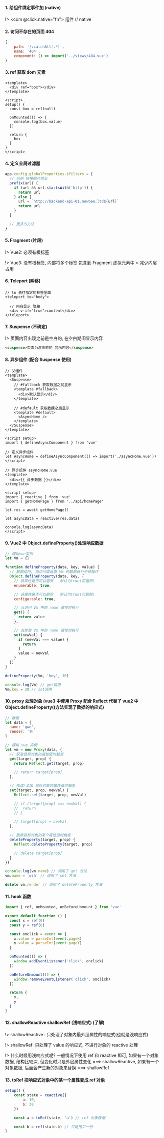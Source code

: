 #### 1. 给组件绑定事件加 (native)

!> <com @click.native="fn"> 组件 </com> // native

#### 2. 访问不存在的页面 404

```javascript
{
	path: '/:catchAll(.*)',
	name: '404',
	component: () => import('../views/404.vue')
}
```

#### 3. ref 获取 dom 元素

```vue
<template>
  <div ref="box"></div>
</template>

<script>
setup() {
  const box = ref(null)

  onMounted(() => {
    console.log(box.value)
  })

  return {
    box
  }
}
</script>
```

#### 4. 定义全局过滤器

```javascript
app.config.globalProperties.$filters = {
  // 示例 拼接图片地址
  prefix(url) {
    if (url && url.startsWith('http')) {
      return url
    } else {
      url = `http://backend-api-01.newbee.ltd${url}`
      return url
    }
  }

  // 更多的方法
}
```

#### 5. Fragment (片段)

!> Vue2: 必须有根标签

!> Vue3: 没有根标签, 内部将多个标签 包含到 Fragment 虚拟元素中 > 减少内层占用

#### 6. Teleport (瞬移)

```vue
// to 去往指定的标签里面
<teleport to="body">

  // 内容显示 隐藏
  <div v-if="true">content</div>
</teleport>
```

#### 7. Suspense (不确定)

!> 页面内容出现之前是空白的, 在空白期间显示内容

```html
<suspense>页面为渲染前的 显示内容</suspense>
```

#### 8. 异步组件 (配合 Suspense 使用)

```vue
// 父组件
<template>
  <Suspense>
    // #fallback 获取数据之前显示
    <template #fallback>
      <div>默认显示</div>
    </template>

    // #default 获取数据之后显示
    <template #default>
      <AsyncHome />
    </template>
  </Suspense>
</template>

<script setup>
import { defineAsyncComponent } from 'vue'

// 定义异步组件
let AsyncHome = defineAsyncComponent(() => import('./asyncHome.vue'))
</script>
```

```vue
// 异步组件 asyncHome.vue
<template>
  <div>{{ 异步数据 }}</div>
</template>

<script setup>
import { reactive } from 'vue'
import { getHomePage } from '../api/homePage'

let res = await getHomePage()

let asyncData = reactive(res.data)

console.log(asyncData)
</script>
```

#### 9. Vue2 中 Object.defineProperty()处理响应数据

```javascript
// 模拟vue实例
let Vm = {}

function defineProperty(data, key, value) {
  // 数据劫持, 当访问或设置 Vm 的数据进行干预操作
  Object.defineProperty(data, key, {
    // 该属性是否可以遍历   默认为true(可遍历)
    enumerable: true,

    // 该属性是否可以删除   默认为true(可删除)
    configurable: true,

    // 当访问 Vm 中的 name 属性时执行
    get() {
      return value
    },

    // 当修改 Vm 中的 name 属性时执行
    set(newVal) {
      if (newVal === value) {
        return
      }
      value = newVal
    }
  })
}

defineProperty(Vm, 'key', 10)

console.log(Vm) // get调用
Vm.key = 20 // set调用
```

#### 10. proxy 处理对象 (vue3 中使用 Proxy 配合 Reflect 代替了 vue2 中 Object.defineProperty()方法实现了数据的响应式)

```javascript
// 数据
let data = {
  name: 'qwe',
  render: '男'
}

// 模拟 vue 实例
let vm = new Proxy(data, {
  // 获取目标对象的属性值时触发
  get(target, prop) {
    return Reflect.get(target, prop)

    // return target[prop]
  },

  // 修改/添加 目标对象的属性值时触发
  set(target, prop, newVal) {
    Reflect.set(target, prop, newVal)

    // if (target[prop] === newVal) {
    // 	return
    // }

    // target[prop] = newVal
  },

  // 删除目标对象的某个属性值时触发
  deleteProperty(target, prop) {
    Reflect.deleteProperty(target, prop)

    // delete target[prop]
  }
})

console.log(vm.name) // 调用了 get 方法
vm.name = 'wzh' // 调用了 set 方法

delete vm.render // 调用了 deleteProperty 方法
```

#### 11. hook 函数

```javascript
import { ref, onMounted, onBeforeUnmount } from 'vue'

export default function () {
  const x = ref(0)
  const y = ref(0)

  const onclick = event => {
    x.value = parseInt(event.pageX)
    y.value = parseInt(event.pageY)
  }

  onMounted(() => {
    window.addEventListener('click', onclick)
  })

  onBeforeUnmount(() => {
    window.removeEventListener('click', onclick)
  })

  return {
    x,
    y
  }
}
```

#### 12. shallowReactive shallowRef (浅响应式) (了解)

!> shallowReactive : 只处理了对象内最外层属性的响应式(也就是浅响应式)

!> shallowRef: 只处理了 value 的响应式, 不进行对象的 reactive 处理

!> 什么时候用浅响应式呢?
一般情况下使用 ref 和 reactive 即可,
如果有一个对象数据, 结构比较深, 但变化时只是外层属性变化 ===> shallowReactive,
如果有一个对象数据, 后面会产生新的对象来替换 ===> shallowRef

#### 13. toRef 把响应式对象中的某一个属性变成 ref 对象

```javascript
setup() {
    const state = reactive({
        a: 10,
        b: 30
    })

    const a = toRef(state, 'a') // ref 对象数据

    const b = ref(state.b) // 只是拷贝一份
}

```
